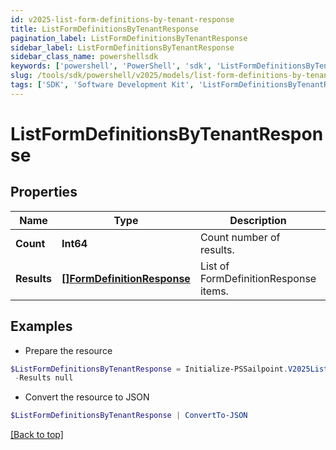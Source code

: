```yaml
---
id: v2025-list-form-definitions-by-tenant-response
title: ListFormDefinitionsByTenantResponse
pagination_label: ListFormDefinitionsByTenantResponse
sidebar_label: ListFormDefinitionsByTenantResponse
sidebar_class_name: powershellsdk
keywords: ['powershell', 'PowerShell', 'sdk', 'ListFormDefinitionsByTenantResponse', 'V2025ListFormDefinitionsByTenantResponse'] 
slug: /tools/sdk/powershell/v2025/models/list-form-definitions-by-tenant-response
tags: ['SDK', 'Software Development Kit', 'ListFormDefinitionsByTenantResponse', 'V2025ListFormDefinitionsByTenantResponse']
---
```



# ListFormDefinitionsByTenantResponse

## Properties

Name | Type | Description | Notes
------------ | ------------- | ------------- | -------------
**Count** | **Int64** | Count number of results. | [optional] 
**Results** | [**[]FormDefinitionResponse**](form-definition-response) | List of FormDefinitionResponse items. | [optional] 

## Examples

- Prepare the resource
```powershell
$ListFormDefinitionsByTenantResponse = Initialize-PSSailpoint.V2025ListFormDefinitionsByTenantResponse  -Count 1 `
 -Results null
```

- Convert the resource to JSON
```powershell
$ListFormDefinitionsByTenantResponse | ConvertTo-JSON
```


[[Back to top]](#) 

